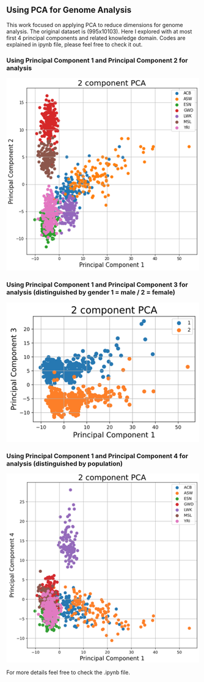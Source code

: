 ## Using PCA for Genome Analysis

This work focused on applying PCA to reduce dimensions for genome analysis. The original dataset is (995x10103). Here I explored with at most first 4 principal components and related knowledge domain. Codes are explained in ipynb file, please feel free to check it out.

### Using Principal Component 1 and Principal Component 2 for analysis

![plot](./Images/pic1.png)

### Using Principal Component 1 and Principal Component 3 for analysis (distinguished by gender 1 = male / 2 = female)

![plot](./Images/pic2.png)

### Using Principal Component 1 and Principal Component 4 for analysis (distinguished by population)

![plot](./Images/pic3.png)

For more details feel free to check the .ipynb file.
